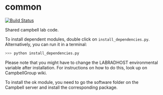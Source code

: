 common
======

[![Build Status](https://secure.travis-ci.org/CambpellGroup/common.png)](http://travis-ci.org/CampbellGroup/common)



Shared campbell lab code.

To install dependent modules, double click on ```install_dependencies.py```. Alternatively, you can run it in a terminal:

```bash
>>> python install_dependencies.py
```

Please note that you might have to change the LABRADHOST environmental variable after installation. For instructions on how to do this, look up on CampbellGroup wiki.

To install the ok module, you need to go the software folder on the Campbell server and install the corresponding package.

